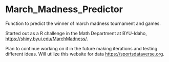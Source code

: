 # March_Madness_Predictor
Function to predict the winner of march madness tournament and games.

Started out as a R challenge in the Math Department at BYU-Idaho, https://shiny.byui.edu/MarchMadness/.

Plan to continue working on it in the future making iterations and testing different ideas. Will utilize this website for data https://sportsdataverse.org. 
